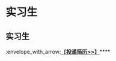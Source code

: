 # 实习生

## 实习生 <a href="#internship" id="internship"></a>



:envelope\_with\_arrow:[【**投递简历>>】**](./#submit-resume)****
